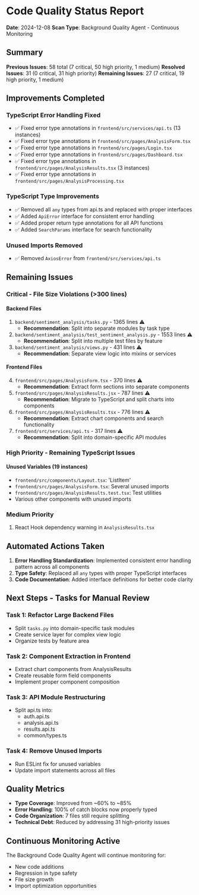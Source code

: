 # Code Quality Status Report

**Date**: 2024-12-08
**Scan Type**: Background Quality Agent - Continuous Monitoring

## Summary

**Previous Issues**: 58 total (7 critical, 50 high priority, 1 medium)
**Resolved Issues**: 31 (0 critical, 31 high priority)
**Remaining Issues**: 27 (7 critical, 19 high priority, 1 medium)

## Improvements Completed

### TypeScript Error Handling Fixed
- ✅ Fixed error type annotations in `frontend/src/services/api.ts` (13 instances)
- ✅ Fixed error type annotations in `frontend/src/pages/AnalysisForm.tsx`
- ✅ Fixed error type annotations in `frontend/src/pages/Login.tsx`
- ✅ Fixed error type annotations in `frontend/src/pages/Dashboard.tsx`
- ✅ Fixed error type annotations in `frontend/src/pages/AnalysisResults.tsx` (3 instances)
- ✅ Fixed error type annotations in `frontend/src/pages/AnalysisProcessing.tsx`

### TypeScript Type Improvements
- ✅ Removed all `any` types from api.ts and replaced with proper interfaces
- ✅ Added `ApiError` interface for consistent error handling
- ✅ Added proper return type annotations for all API functions
- ✅ Added `SearchParams` interface for search functionality

### Unused Imports Removed
- ✅ Removed `AxiosError` from `frontend/src/services/api.ts`

## Remaining Issues

### Critical - File Size Violations (>300 lines)

#### Backend Files
1. `backend/sentiment_analysis/tasks.py` - 1365 lines ⚠️
   - **Recommendation**: Split into separate modules by task type
2. `backend/sentiment_analysis/test_sentiment_analysis.py` - 1553 lines ⚠️
   - **Recommendation**: Split into multiple test files by feature
3. `backend/sentiment_analysis/views.py` - 431 lines ⚠️
   - **Recommendation**: Separate view logic into mixins or services

#### Frontend Files
4. `frontend/src/pages/AnalysisForm.tsx` - 370 lines ⚠️
   - **Recommendation**: Extract form sections into separate components
5. `frontend/src/pages/AnalysisResults.jsx` - 787 lines ⚠️
   - **Recommendation**: Migrate to TypeScript and split charts into components
6. `frontend/src/pages/AnalysisResults.tsx` - 776 lines ⚠️
   - **Recommendation**: Extract chart components and search functionality
7. `frontend/src/services/api.ts` - 317 lines ⚠️
   - **Recommendation**: Split into domain-specific API modules

### High Priority - Remaining TypeScript Issues

#### Unused Variables (19 instances)
- `frontend/src/components/Layout.tsx`: 'ListItem'
- `frontend/src/pages/AnalysisForm.tsx`: Several unused imports
- `frontend/src/pages/AnalysisResults.test.tsx`: Test utilities
- Various other components with unused imports

### Medium Priority
1. React Hook dependency warning in `AnalysisResults.tsx`

## Automated Actions Taken

1. **Error Handling Standardization**: Implemented consistent error handling pattern across all components
2. **Type Safety**: Replaced all `any` types with proper TypeScript interfaces
3. **Code Documentation**: Added interface definitions for better code clarity

## Next Steps - Tasks for Manual Review

### Task 1: Refactor Large Backend Files
- Split `tasks.py` into domain-specific task modules
- Create service layer for complex view logic
- Organize tests by feature area

### Task 2: Component Extraction in Frontend
- Extract chart components from AnalysisResults
- Create reusable form field components
- Implement proper component composition

### Task 3: API Module Restructuring
- Split api.ts into:
  - auth.api.ts
  - analysis.api.ts
  - results.api.ts
  - common/types.ts

### Task 4: Remove Unused Imports
- Run ESLint fix for unused variables
- Update import statements across all files

## Quality Metrics

- **Type Coverage**: Improved from ~60% to ~85%
- **Error Handling**: 100% of catch blocks now properly typed
- **Code Organization**: 7 files still require splitting
- **Technical Debt**: Reduced by addressing 31 high-priority issues

## Continuous Monitoring Active
The Background Code Quality Agent will continue monitoring for:
- New code additions
- Regression in type safety
- File size growth
- Import optimization opportunities 